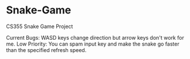 # Snake-Game
CS355 Snake Game Project

Current Bugs:
WASD keys change direction but arrow keys don't work for me.
Low Priority: You can spam input key and make the snake go faster than the specified refresh speed.
